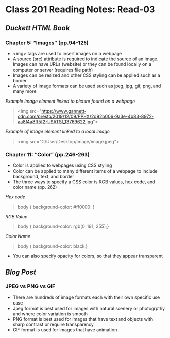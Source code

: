 # Class 201 Reading Notes: Read-03

## ***Duckett HTML Book***

### Chapter 5: “Images” (pp.94-125)

- &lt;img&gt; tags are used to insert images on a webpage
- A source (src) attribute is required to indicate the source of an image. Images can have URLs (website) or they can be found locally on a computer or server (requires file path)
- Images can be resized and other CSS styling can be applied such as a border
- A variety of image formats can be used such as jpeg, jpg, gif, png, and many more

*Example image element linked to picture found on a webpage*
> &lt;img src="https://www.gannett-cdn.com/presto/2019/12/09/PPHX/2d92b006-9a3e-4b83-8972-aa8f4a8ff5f2-USATSI_13769622.jpg"&gt;

*Example of image element linked to a local image*
> &lt;img src="C/User/Desktop/image/image.jpeg"&gt;

### Chapter 11: “Color” (pp.246-263)
- Color is applied to webpages using CSS styling
- Color can be applied to many different items of a webpage to include background, text, and border
- The three ways to specify a CSS color is RGB values, hex code, and color name (pp. 262)

*Hex code*
> body { background-color: #ff0000: }

*RGB Value*
> body { background-color: rgb(0, 191, 255);}

*Color Name*
> body { background-color: black;}

- You can also specify opacity for colors, so that they appear transparent

## *Blog Post*

### JPEG vs PNG vs GIF

- There are hundreds of image formats each with their own specific use case
- Jpeg format is best used for images with natural scenery or photogrpthy and where color variation is smooth
- PNG format is best used for images that have text and objects with sharp contrast or require transparency
- GIF format is used for images that have animation
